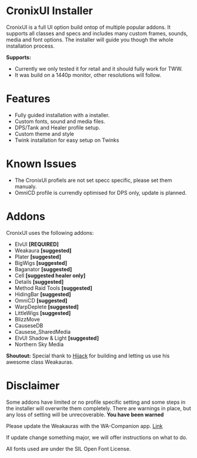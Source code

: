 # CronixUI Installer

CronixUI is a full UI option build ontop of multiple popular addons. It supports all classes and specs and includes many custom frames, sounds, media and font options. The installer will guide you though the whole installation process.

**Supports:**

-   Currently we only tested it for retail and it should fully work for TWW.
-   It was build on a 1440p monitor, other resolutions will follow.

# Features

-   Fully guided installation with a installer.
-   Custom fonts, sound and media files.
-   DPS/Tank and Healer profile setup.
-   Custom theme and style
-   Twink installation for easy setup on Twinks

# Known Issues

-   The CronixUI profiels are not set specc specific, please set them manualy.
-   OmniCD profile is currendly optimised for DPS only, update is planned.

# Addons

CronixUI uses the following addons:
-   ElvUI  **[REQUIRED]**
-   Weakaura  **[suggested]**
-   Plater **[suggested]**
-   BigWigs **[suggested]**
-   Baganator **[suggested]**
-   Cell **[suggested healer only]**
-   Details **[suggested]**
-   Method Raid Tools **[suggested]**
-   HidingBar **[suggested]**
-   OmniCD **[suggested]**
-   WarpDeplete **[suggested]**
-   LittleWigs  **[suggested]**
-   BlizzMove 
-   CauseseDB
-   Causese_SharedMedia
-   ElvUI Shadow & Light **[suggested]**
-   Northern Sky Media


**Shoutout:**
Special thank to [Hijack](https://wago.io/p/iamhijack) for building and letting us use his awesome class Weakauras.

# Disclaimer

Some addons have limited or no profile specific setting and some steps in the installer will overwrite them completely. There are warnings in place, but any loss of setting will be unrecoverable. **You have been warned**

Please update the Weakauras with the WA-Companion app. [Link](https://weakauras.wtf/)

If update change something major, we will offer instructions on what to do.




All fonts used are under the SIL Open Font License. 
